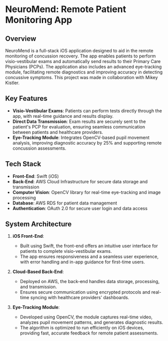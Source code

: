 # NeuroMend: Remote Patient Monitoring App

## Overview
NeuroMend is a full-stack iOS application designed to aid in the remote monitoring of concussion recovery. The app enables patients to perform visio-vestibular exams and automatically send results to their Primary Care Physicians (PCPs). The application also includes an advanced eye-tracking module, facilitating remote diagnostics and improving accuracy in detecting concussive symptoms. This project was made in collaboration with Mikey Kistler.

## Key Features
- **Visio-Vestibular Exams**: Patients can perform tests directly through the app, with real-time guidance and results display.
- **Direct Data Transmission**: Exam results are securely sent to the patient's PCP for evaluation, ensuring seamless communication between patients and healthcare providers.
- **Eye-Tracking Module**: Integrates OpenCV-based pupil movement analysis, improving diagnostic accuracy by 25% and supporting remote concussion assessments.

## Tech Stack
- **Front-End**: Swift (iOS)
- **Back-End**: AWS Cloud Infrastructure for secure data storage and transmission
- **Computer Vision**: OpenCV library for real-time eye-tracking and image processing
- **Database**: AWS RDS for patient data management
- **Authentication**: OAuth 2.0 for secure user login and data access

## System Architecture
1. **iOS Front-End**:
   - Built using Swift, the front-end offers an intuitive user interface for patients to complete visio-vestibular exams.
   - The app ensures responsiveness and a seamless user experience, with error handling and in-app guidance for first-time users.

2. **Cloud-Based Back-End**:
   - Deployed on AWS, the back-end handles data storage, processing, and transmission.
   - Ensures secure communication using encrypted protocols and real-time syncing with healthcare providers' dashboards.

3. **Eye-Tracking Module**:
   - Developed using OpenCV, the module captures real-time video, analyzes pupil movement patterns, and generates diagnostic results.
   - The algorithm is optimized to run efficiently on iOS devices, providing fast, accurate feedback for remote patient assessments.
